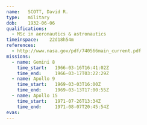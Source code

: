 ```yaml
---
name:	SCOTT, David R.
type:	military
dob:	1932-06-06
qualifications:
  - MSc in aeronautics & astronautics
timeinspace:	22d18h54m
references:
  - http://www.nasa.gov/pdf/740566main_current.pdf
missions:
  - name: Gemini 8
    time_start:   1966-03-16T16:41:02Z
    time_end:     1966-03-17T03:22:29Z
  - name: Apollo 9
    time_start:   1969-03-03T16:00Z
    time_end:     1969-03-13T17:00:55Z
  - name: Apollo 15
    time_start:   1971-07-26T13:34Z
    time_end:     1971-08-07T20:45:54Z
evas:
---
```

